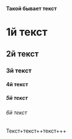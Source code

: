 **Такой бывает текст**
# 1й текст
## 2й текст
### 3й текст
#### 4й текст
##### 5й текст
###### 6й текст
Текст+текст++текст+++
